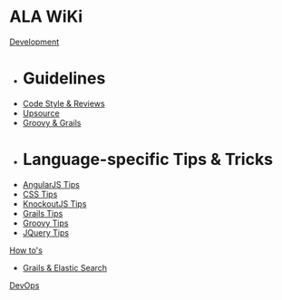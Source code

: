 # ALA WiKi

[Development]()

  * # Guidelines
  * [Code Style & Reviews](wiki/development/codeReviews.md)
  * [Upsource](wiki/development/upsource.md)
  * [Groovy & Grails](wiki/development/groovy&grails-guidelines.md)
  * # Language-specific Tips & Tricks
  * [AngularJS Tips](wiki/development/angularjs_tips.md)
  * [CSS Tips](wiki/development/css_tips.md)
  * [KnockoutJS Tips](wiki/development/knockoutjs_tips.md)
  * [Grails Tips](wiki/development/grails_tips.md)
  * [Groovy Tips](wiki/development/groovy_tips.md)
  * [JQuery Tips](wiki/development/jquery_tips.md)

[How to's]()

  * [Grails & Elastic Search](wiki/howto/grails&elasticSearch.md)

[DevOps](todo.md)
